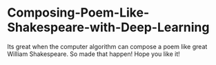 # Composing-Poem-Like-Shakespeare-with-Deep-Learning
Its great when the computer algorithm can compose a poem like great William Shakespeare. So made that happen!
Hope you like it!
